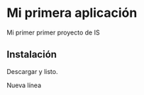 # Mi primera aplicación

Mi primer primer proyecto de IS

## Instalación
Descargar y listo.

Nueva línea
